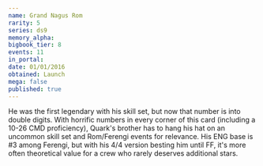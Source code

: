 ```yaml
---
name: Grand Nagus Rom
rarity: 5
series: ds9
memory_alpha:
bigbook_tier: 8
events: 11
in_portal:
date: 01/01/2016
obtained: Launch
mega: false
published: true
---
```


He was the first legendary with his skill set, but now that number is into double digits. With horrific numbers in every corner of this card (including a 10-26 CMD proficiency), Quark's brother has to hang his hat on an uncommon skill set and Rom/Ferengi events for relevance. His ENG base is #3 among Ferengi, but with his 4/4 version besting him until FF, it's more often theoretical value for a crew who rarely deserves additional stars.
